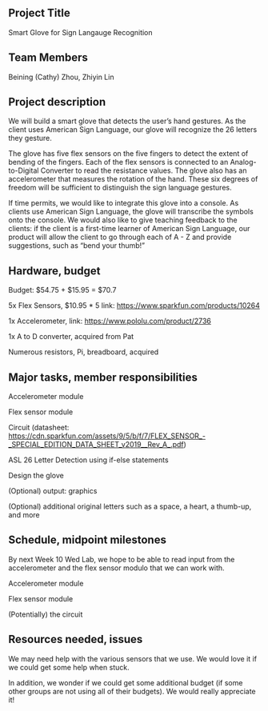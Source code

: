 ## Project Title
Smart Glove for Sign Langauge Recognition
 
## Team Members
Beining (Cathy) Zhou, Zhiyin Lin
 
## Project description
We will build a smart glove that detects the user’s hand gestures. As the client uses American Sign Language, our glove will recognize the 26 letters they gesture.

The glove has five flex sensors on the five fingers to detect the extent of bending of the fingers. Each of the flex sensors is connected to an Analog-to-Digital Converter to read the resistance values. The glove also has an accelerometer that measures the rotation of the hand. These six degrees of freedom will be sufficient to distinguish the sign language gestures.

If time permits, we would like to integrate this glove into a console. As clients use American Sign Language, the glove will transcribe the symbols onto the console. We would also like to give teaching feedback to the clients: if the client is a first-time learner of American Sign Language, our product will allow the client to go through each of A - Z and provide suggestions, such as “bend your thumb!” 
 

## Hardware, budget
Budget: $54.75 + $15.95  = $70.7 

   5x Flex Sensors, $10.95 * 5 link: https://www.sparkfun.com/products/10264 

   1x Accelerometer, link: https://www.pololu.com/product/2736 

   1x A to D converter, acquired from Pat


   Numerous resistors, Pi, breadboard, acquired 
 

## Major tasks, member responsibilities
Accelerometer module

Flex sensor module

Circuit (datasheet: https://cdn.sparkfun.com/assets/9/5/b/f/7/FLEX_SENSOR_-_SPECIAL_EDITION_DATA_SHEET_v2019__Rev_A_.pdf)

ASL 26 Letter Detection using if-else statements

Design the glove

(Optional) output: graphics

(Optional) additional original letters such as a space, a heart, a thumb-up, and more

 
## Schedule, midpoint milestones
By next Week 10 Wed Lab, we hope to be able to read input from the accelerometer and the flex sensor modulo that we can work with. 

Accelerometer module

Flex sensor module

(Potentially) the circuit 
 
## Resources needed, issues
We may need help with the various sensors that we use. We would love it if we could get some help when stuck.

In addition, we wonder if we could get some additional budget (if some other groups are not using all of their budgets). We would really appreciate it!

